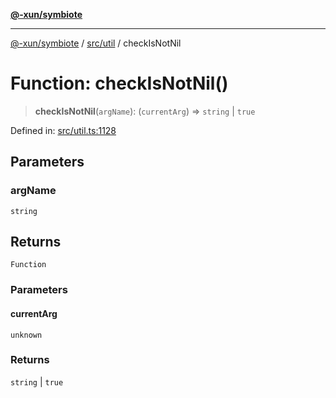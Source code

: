 [**@-xun/symbiote**](../../../README.md)

***

[@-xun/symbiote](../../../README.md) / [src/util](../README.md) / checkIsNotNil

# Function: checkIsNotNil()

> **checkIsNotNil**(`argName`): (`currentArg`) => `string` \| `true`

Defined in: [src/util.ts:1128](https://github.com/Xunnamius/symbiote/blob/2816aa5c7580c21865c6837f71b54d0f60e224da/src/util.ts#L1128)

## Parameters

### argName

`string`

## Returns

`Function`

### Parameters

#### currentArg

`unknown`

### Returns

`string` \| `true`
